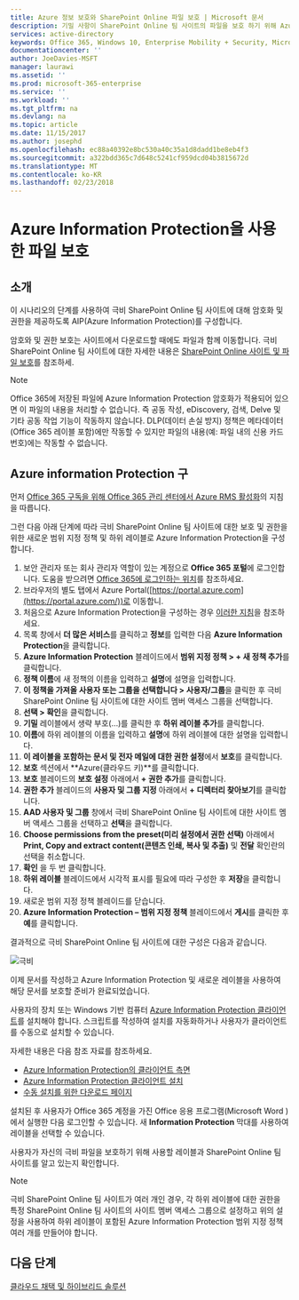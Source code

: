 ```yaml
---
title: Azure 정보 보호와 SharePoint Online 파일 보호 | Microsoft 문서
description: 기밀 사항이 SharePoint Online 팀 사이트의 파일을 보호 하기 위해 Azure 정보 보호 기능을 적용 합니다.
services: active-directory
keywords: Office 365, Windows 10, Enterprise Mobility + Security, Microsoft 365 Enterprise
documentationcenter: ''
author: JoeDavies-MSFT
manager: laurawi
ms.assetid: ''
ms.prod: microsoft-365-enterprise
ms.service: ''
ms.workload: ''
ms.tgt_pltfrm: na
ms.devlang: na
ms.topic: article
ms.date: 11/15/2017
ms.author: josephd
ms.openlocfilehash: ec88a40392e8bc530a40c35a1d8dadd1be8eb4f3
ms.sourcegitcommit: a322bdd365c7d648c5241cf959dcd04b3815672d
ms.translationtype: MT
ms.contentlocale: ko-KR
ms.lasthandoff: 02/23/2018
---
```

# <a name="protect-files-with--azure-information-protection"></a>Azure Information Protection을 사용한 파일 보호

## <a name="introduction"></a>소개

이 시나리오의 단계를 사용하여 극비 SharePoint Online 팀 사이트에 대해 암호화 및 권한을 제공하도록 AIP(Azure Information Protection)를 구성합니다. 

암호와 및 권한 보호는 사이트에서 다운로드할 때에도 파일과 함께 이동합니다. 극비 SharePoint Online 팀 사이트에 대한 자세한 내용은 [SharePoint Online 사이트 및 파일 보호](secure-sharepoint-online-sites-and-files.md)를 참조하세.

> [!NOTE]
> Office 365에 저장된 파일에 Azure Information Protection 암호화가 적용되어 있으면 이 파일의 내용을 처리할 수 없습니다. 즉 공동 작성, eDiscovery, 검색, Delve 및 기타 공동 작업 기능이 작동하지 않습니다. DLP(데이터 손실 방지) 정책은 메타데이터(Office 365 레이블 포함)에만 작동할 수 있지만 파일의 내용(예: 파일 내의 신용 카드 번호)에는 작동할 수 없습니다.

## <a name="configure-azure-information-protection"></a>Azure information Protection 구

먼저 [Office 365 구독을 위해 Office 365 관리 센터에서 Azure RMS 활성화](https://docs.microsoft.com/information-protection/deploy-use/activate-office365)의 지침을 따릅니다.

그런 다음 아래 단계에 따라 극비 SharePoint Online 팀 사이트에 대한 보호 및 권한을 위한 새로운 범위 지정 정책 및 하위 레이블로 Azure Information Protection을 구성합니다.

1. 보안 관리자 또는 회사 관리자 역할이 있는 계정으로 **Office 365 포털**에 로그인합니다. 도움을 받으려면 [Office 365에 로그인하는 위치](https://support.office.com/Article/Where-to-sign-in-to-Office-365-e9eb7d51-5430-4929-91ab-6157c5a050b4)를 참조하세요.
2. 브라우저의 별도 탭에서 Azure Portal([https://portal.azure.com](https://portal.azure.com/))로 이동합니.
3. 처음으로 Azure Information Protection을 구성하는 경우 [이러한 지침](https://docs.microsoft.com/information-protection/deploy-use/configure-policy#to-access-the-azure-information-protection-blade-for-the-first-time)을 참조하세요.
4. 목록 창에서 **더 많은 서비스**를 클릭하고 **정보**를 입력한 다음 **Azure Information Protection**을 클릭합니다.
5. **Azure Information Protection** 블레이드에서 **범위 지정 정책 > + 새 정책 추가**를 클릭합니다.
6. **정책 이름**에 새 정책의 이름을 입력하고 **설명**에 설명을 입력합니다.
7. **이 정책을 가져올 사용자 또는 그룹을 선택합니다 > 사용자/그룹**을 클릭한 후 극비 SharePoint Online 팀 사이트에 대한 사이트 멤버 액세스 그룹을 선택합니다.
8. **선택 > 확인**을 클릭합니다.
9. **기밀** 레이블에서 생략 부호(…)를 클릭한 후 **하위 레이블 추가**를 클릭합니다.
10. **이름**에 하위 레이블의 이름을 입력하고 **설명**에 하위 레이블에 대한 설명을 입력합니다.
11. **이 레이블을 포함하는 문서 및 전자 메일에 대한 권한 설정**에서 **보호**를 클릭합니다.
12. **보호** 섹션에서 **Azure(클라우드 키)**를 클릭합니다.
13. **보호** 블레이드의 **보호 설정** 아래에서 **+ 권한 추가**를 클릭합니다.
14. **권한 추가** 블레이드의 **사용자 및 그룹 지정** 아래에서 **+ 디렉터리 찾아보기**를 클릭합니다.
15. **AAD 사용자 및 그룹** 창에서 극비 SharePoint Online 팀 사이트에 대한 사이트 멤버 액세스 그룹을 선택하고 **선택**을 클릭합니다.
16. **Choose permissions from the preset(미리 설정에서 권한 선택)** 아래에서 **Print, Copy and extract content(콘텐츠 인쇄, 복사 및 추출)** 및 **전달** 확인란의 선택을 취소합니다.
17. **확인** 을 두 번 클릭합니다.
18. **하위 레이블** 블레이드에서 시각적 표시를 필요에 따라 구성한 후 **저장**을 클릭합니다.
19. 새로운 범위 지정 정책 블레이드를 닫습니다.
20. **Azure Information Protection – 범위 지정 정책** 블레이드에서 **게시**를 클릭한 후 **예**를 클릭합니다.

결과적으로 극비 SharePoint Online 팀 사이트에 대한 구성은 다음과 같습니다.

 ![극비](./media/protect-files-with-aip/hc_w_aip.png)

이제 문서를 작성하고 Azure Information Protection 및 새로운 레이블을 사용하여 해당 문서를 보호할 준비가 완료되었습니다.

사용자의 장치 또는 Windows 기반 컴퓨터 [Azure Information Protection 클라이언트](https://docs.microsoft.com/information-protection/rms-client/install-client-app)를 설치해야 합니다. 스크립트를 작성하여 설치를 자동화하거나 사용자가 클라이언트를 수동으로 설치할 수 있습니다. 

자세한 내용은 다음 참조 자료를 참조하세요.

* [Azure Information Protection의 클라이언트 측면](https://docs.microsoft.com/information-protection/rms-client/use-client)
* [Azure Information Protection 클라이언트 설치](https://docs.microsoft.com/information-protection/rms-client/client-admin-guide)
* [수동 설치를 위한 다운로드 페이지](https://www.microsoft.com/download/details.aspx?id=53018)

설치된 후 사용자가 Office 365 계정을 가진 Office 응용 프로그램(Microsoft Word )에서 실행한 다음 로그인할 수 있습니다. 새 **Information Protection** 막대를 사용하여 레이블을 선택할 수 있습니다. 

사용자가 자신의 극비 파일을 보호하기 위해 사용할 레이블과 SharePoint Online 팀 사이트를 알고 있는지 확인합니다.

>[!Note]
>극비 SharePoint Online 팀 사이트가 여러 개인 경우, 각 하위 레이블에 대한 권한을 특정 SharePoint Online 팀 사이트의 사이트 멤버 액세스 그룹으로 설정하고 위의 설정을 사용하여 하위 레이블이 포함된 Azure Information Protection 범위 지정 정책 여러 개를 만들어야 합니다.
>

## <a name="next-steps"></a>다음 단계

[클라우드 채택 및 하이브리드 솔루션](https://technet.microsoft.com/library/dn262744.aspx)
